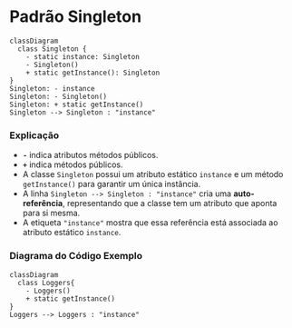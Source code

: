 # Padrão Singleton
```mermaid
classDiagram
  class Singleton {
    - static instance: Singleton
    - Singleton()
    + static getInstance(): Singleton
}
Singleton: - instance
Singleton: - Singleton()
Singleton: + static getInstance()
Singleton --> Singleton : "instance"
```


### Explicação
- **`-`** indica atributos métodos públicos.
- **`+`** indica métodos públicos.
- A classe `Singleton` possui um atributo estático `instance` e um método `getInstance()` para garantir um única instância.
- A linha `Singleton --> Singleton : "instance"` cria uma **auto-referência**, representando que a classe tem um atributo que aponta para si mesma.
- A etiqueta `"instance"` mostra que essa referência está associada ao atributo estático `instance`.

### Diagrama do Código Exemplo
```mermaid
classDiagram
  class Loggers{
    - Loggers()
    + static getInstance()
}
Loggers --> Loggers : "instance"
```
